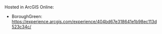 Hosted in ArcGIS Online:

- BoroughGreen: https://experience.arcgis.com/experience/404bd67e318641e1b98ec113d523c34c/